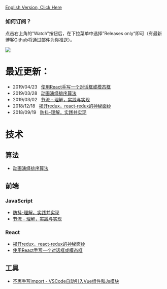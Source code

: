 [English Version, Click Here](https://github.com/Terry-Su/blogs)
### 如何订阅？
点击右上角的“Watch”按钮后，在下拉菜单中选择”Releases only“即可（有最新博客Github将通过邮件为你推送）。
    
![](https://user-images.githubusercontent.com/23733477/55521767-b6a6d680-56b4-11e9-9ddf-87b7e2888153.gif)
# 最近更新：
* 2019/04/23 &nbsp; [使用React手写一个对话框或模态框](https://terry-su.github.io/cn/write-a-modal-or-dialog-using-react)
* 2019/03/28 &nbsp; [动画演绎排序算法](https://terry-su.github.io/cn/demonstrate-sorting-algorithms-using-animated-demos)
* 2019/03/02 &nbsp; [节流 - 理解，实践与实现](https://terry-su.github.io/cn/understand-and-make-the-throttle)
* 2018/12/18 &nbsp; [揭开redux，react-redux的神秘面纱](https://terry-su.github.io/cn/reveal-redux-react-redux-mask)
* 2018/09/19 &nbsp; [防抖-理解，实践并实现](https://terry-su.github.io/cn/understand-and-make-the-debounce)
# 技术
## 算法
* [动画演绎排序算法](https://terry-su.github.io/cn/demonstrate-sorting-algorithms-using-animated-demos)
## 前端
### JavaScript
* [防抖-理解，实践并实现](https://terry-su.github.io/cn/understand-and-make-the-debounce)
* [节流 - 理解，实践与实现](https://terry-su.github.io/cn/understand-and-make-the-throttle)
### React
* [揭开redux，react-redux的神秘面纱](https://terry-su.github.io/cn/reveal-redux-react-redux-mask)
* [使用React手写一个对话框或模态框](https://terry-su.github.io/cn/write-a-modal-or-dialog-using-react)
## 工具
* [不再手写import - VSCode自动引入Vue组件和Js模块](https://terry-su.github.io/cn/vscode-auto-import-vue-components-and-js-modules)

